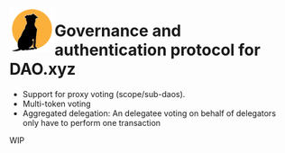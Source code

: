 [<img  align="left" w src="./logo.png" style="width: 80px; height: 80px" alt="Resume application project app icon">](https://github.com/marcus-pousette/solvei)

# Governance and authentication protocol for DAO.xyz

- Support for proxy voting (scope/sub-daos).
- Multi-token voting
- Aggregated delegation: An delegatee voting on behalf of delegators only have to perform one transaction


WIP







